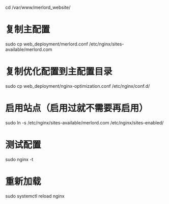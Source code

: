 cd /var/www/merlord_website/

# 复制主配置
sudo cp web_deployment/merlord.conf /etc/nginx/sites-available/merlord.com

# 复制优化配置到主配置目录
sudo cp web_deployment/nginx-optimization.conf /etc/nginx/conf.d/

# 启用站点（启用过就不需要再启用）
sudo ln -s /etc/nginx/sites-available/merlord.com /etc/nginx/sites-enabled/

# 测试配置
sudo nginx -t

# 重新加载
sudo systemctl reload nginx